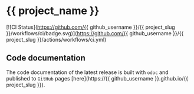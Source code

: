 # {{ project_name }}

[![CI Status](https://github.com/{{ github_username }}/{{ project_slug }}/workflows/ci/badge.svg)](https://github.com/{{ github_username }}/{{ project_slug }}/actions/workflows/ci.yml)

## Code documentation

The code documentation of the latest release is built with `odoc` and published to `GitHub` pages [here](https://{{ github_username }}.github.io/{{ project_slug }}).
